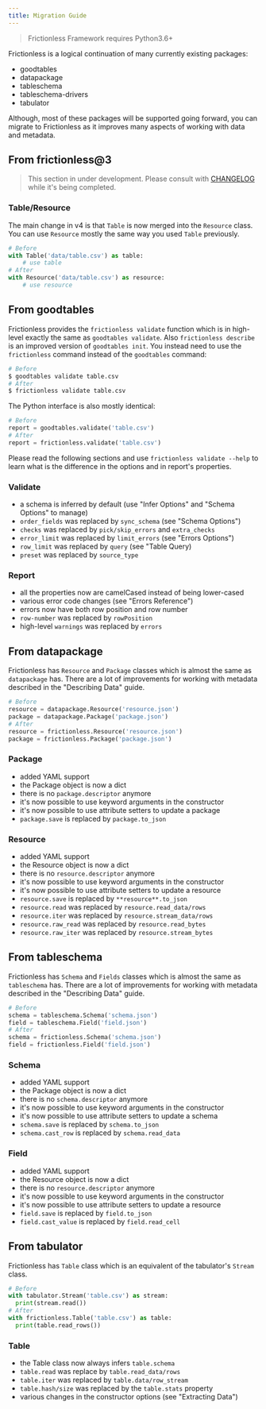 ```yaml
---
title: Migration Guide
---
```


> Frictionless Framework requires Python3.6+

Frictionless is a logical continuation of many currently existing packages:
- goodtables
- datapackage
- tableschema
- tableschema-drivers
- tabulator

Although, most of these packages will be supported going forward, you can migrate to Frictionless as it improves many aspects of working with data and metadata.

## From frictionless@3

> This section in under development. Please consult with [CHANGELOG](../development/changelog.md) while it's being completed.

### Table/Resource

The main change in v4 is that `Table` is now merged into the `Resource` class. You can use `Resource` mostly the same way you used `Table` previously.

```python
# Before
with Table('data/table.csv') as table:
    # use table
# After
with Resource('data/table.csv') as resource:
    # use resource
```

## From goodtables

Frictionless provides the `frictionless validate` function which is in high-level exactly the same as `goodtables validate`. Also `frictionless describe` is an improved version of `goodtables init`. You instead need to use the `frictionless` command instead of the `goodtables` command:

```bash
# Before
$ goodtables validate table.csv
# After
$ frictionless validate table.csv
```

The Python interface is also mostly identical:

```python
# Before
report = goodtables.validate('table.csv')
# After
report = frictionless.validate('table.csv')
```

Please read the following sections and use `frictionless validate --help` to learn what is the difference in the options and in report's properties.

### Validate

- a schema is inferred by default (use "Infer Options" and "Schema Options" to manage)
- `order_fields` was replaced by `sync_schema` (see "Schema Options")
- `checks` was replaced by `pick/skip_errors` and `extra_checks`
- `error_limit` was replaced by `limit_errors` (see "Errors Options")
- `row_limit` was replaced by `query` (see "Table Query)
- `preset` was replaced by `source_type`

### Report

- all the properties now are camelCased instead of being lower-cased
- various error code changes (see "Errors Reference")
- errors now have both row position and row number
- `row-number` was replaced by `rowPosition`
- high-level `warnings` was replaced by `errors`

## From datapackage

Frictionless has `Resource` and `Package` classes which is almost the same as `datapackage` has. There are a lot of improvements for working with metadata described in the "Describing Data" guide.

```python
# Before
resource = datapackage.Resource('resource.json')
package = datapackage.Package('package.json')
# After
resource = frictionless.Resource('resource.json')
package = frictionless.Package('package.json')
```

### Package

- added YAML support
- the Package object is now a dict
- there is no `package.descriptor` anymore
- it's now possible to use keyword arguments in the constructor
- it's now possible to use attribute setters to update a package
- `package.save` is replaced by `package.to_json`

### Resource

- added YAML support
- the Resource object is now a dict
- there is no `resource.descriptor` anymore
- it's now possible to use keyword arguments in the constructor
- it's now possible to use attribute setters to update a resource
- `resource.save` is replaced by `**resource**.to_json`
- `resource.read` was replaced by `resource.read_data/rows`
- `resource.iter` was replaced by `resource.stream_data/rows`
- `resource.raw_read` was replaced by `resource.read_bytes`
- `resource.raw_iter` was replaced by `resource.stream_bytes`

## From tableschema

Frictionless has `Schema` and `Fields` classes which is almost the same as `tableschema` has. There are a lot of improvements for working with metadata described in the "Describing Data" guide.

```python
# Before
schema = tableschema.Schema('schema.json')
field = tableschema.Field('field.json')
# After
schema = frictionless.Schema('schema.json')
field = frictionless.Field('field.json')
```

### Schema

- added YAML support
- the Package object is now a dict
- there is no `schema.descriptor` anymore
- it's now possible to use keyword arguments in the constructor
- it's now possible to use attribute setters to update a schema
- `schema.save` is replaced by `schema.to_json`
- `schema.cast_row` is replaced by `schema.read_data`

### Field

- added YAML support
- the Resource object is now a dict
- there is no `resource.descriptor` anymore
- it's now possible to use keyword arguments in the constructor
- it's now possible to use attribute setters to update a resource
- `field.save` is replaced by `field.to_json`
- `field.cast_value` is replaced by `field.read_cell`

## From tabulator

Frictionless has `Table` class which is an equivalent of the tabulator's `Stream` class.

```python
# Before
with tabulator.Stream('table.csv') as stream:
  print(stream.read())
# After
with frictionless.Table('table.csv') as table:
  print(table.read_rows())
```

### Table

- the Table class now always infers `table.schema`
- `table.read` was replace by `table.read_data/rows`
- `table.iter` was replaced by `table.data/row_stream`
- `table.hash/size` was replaced by the `table.stats` property
- various changes in the constructor options (see "Extracting Data")
